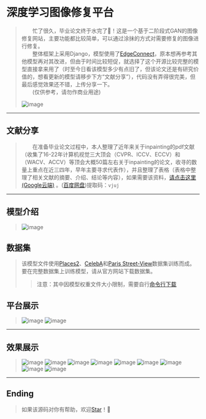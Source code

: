 ﻿# 深度学习图像修复平台
 >&emsp;&emsp;忙了很久，毕业论文终于水完了:tada:！这是一个基于二阶段式GAN的图像修复网站，主要功能都比较简单，可以通过涂抹的方式对需要修复的图像进行修复。   
 >&emsp;&emsp;整体框架上采用Django，模型使用了[EdgeConnect](https://github.com/knazeri/edge-connect)，原本想再参考其他模型再对其改进，但由于时间比较短促，就选择了这个开源比较完整的模型直接拿来用了（时至今日看该模型多少有点旧了，但该论文还是有研究价值的，想看更新的模型请移步下方“文献分享”），代码没有弄得很完美，但最后感觉效果还不错，上传分享一下。  
 >&emsp;&emsp;(仅供参考，请勿作商业用途)
 >
 > ![image](https://user-images.githubusercontent.com/46208115/167092889-9f8d6420-5e0e-409f-a597-95aae2f21d3c.png)
---
## 文献分享  
 >&emsp;&emsp;在准备毕业论文过程中，本人整理了近年来关于inpainting的pdf文献（收集了16-22年计算机视觉三大顶会（CVPR、ICCV、ECCV）和（WACV、ACCV）等顶会大概50篇左右关于inpainting的论文，收寻的数量上重点在近三四年，早年主要寻求代表作），并且整理了表格（表格中整理了相关文献的摘要、介绍、结论等内容），如果需要该资料，[请点击这里(Google云端)](https://drive.google.com/file/d/1nFDeJMDdcGJxqwqJ0MdTGMFpPS2uCUYZ/view?usp=sharing) 。([百度网盘](https://pan.baidu.com/s/1v__UUyWBSrjKyx3m9vg_Kw))提取码：`vjuj`
---
## 模型介绍
 >![image](https://user-images.githubusercontent.com/46208115/167091435-d5771bdd-052a-4a34-b61d-3b85738ee1a3.png)
## 数据集
> 该模型文件使用[Places2](http://places2.csail.mit.edu/)、[CelebA](http://mmlab.ie.cuhk.edu.hk/projects/CelebA.html)和[Paris Street-View](https://github.com/pathak22/context-encoder)数据集训练而成。要在完整数据集上训练模型，请从官方网站下载数据集。
>>  注意：其中因模型权重文件大小限制，需要自行[命令行下载](https://github.com/knazeri/edge-connect)
## 平台展示
 >![image](https://user-images.githubusercontent.com/46208115/167090145-4fb215e9-577b-4b6f-aa94-20603faf44f7.png)
 >![image](https://user-images.githubusercontent.com/46208115/167090202-5c938ec8-c2fd-4b9f-bca2-5c6428c6491f.png)
---
## 效果展示
 >![image](https://user-images.githubusercontent.com/46208115/167090267-c8ce0ebf-cadf-475b-85b3-944cc6c252a2.png)
 >![image](https://user-images.githubusercontent.com/46208115/167090366-4355347f-4984-44bc-a55b-8d03ca11b29d.png)
 >![image](https://user-images.githubusercontent.com/46208115/167090395-a9f32a13-af71-4ca0-ad2d-ee86b81a3262.png)
 >![image](https://user-images.githubusercontent.com/46208115/167090428-83eafca1-f84c-40a6-8e2d-d4a5da4fa38e.png)
 >![image](https://user-images.githubusercontent.com/46208115/167090460-6b2f8523-0775-4c4a-ae17-5b71e887a9ef.png)
 >![image](https://user-images.githubusercontent.com/46208115/167090540-8da410db-44b0-4525-bf19-2ed86de02eda.png)
 >![image](https://user-images.githubusercontent.com/46208115/167090561-59be0d35-66f9-4d4e-a8f3-861e176498b1.png)
 >![image](https://user-images.githubusercontent.com/46208115/167090598-e076ed96-55e7-40ec-b8cd-13ab11a8c1da.png)
 >![image](https://user-images.githubusercontent.com/46208115/167090729-eb6fad14-23c3-4762-90ca-8f07ea4cbbf1.png)
---
## Ending
>  如果该源码对你有帮助，欢迎[Star](https://github.com/pete-li/inpainting_edgeconnect/#)！:gift:
